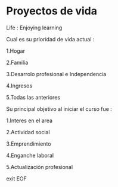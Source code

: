 # Proyectos de vida
Life : Enjoying learning

<p>Cual es su prioridad de vida actual :</p>
<p>1.Hogar</p>
<p>2.Familia</p>
<p>3.Desarrolo profesional e Independencia</p>
<p>4.Ingresos</p>
<p>5.Todas las anteriores</p>
<p>Su principal objetivo al iniciar el curso fue :</p>
<p>1.Interes en el area</p>
<p>2.Actividad social</p>
<p>3.Emprendimiento</p>
<p>4.Enganche laboral</p>
<p>5.Actualización profesional</p>

exit
EOF
